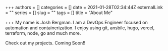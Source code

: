 +++
authors = []
categories = []
date = 2021-01-28T02:34:44Z
externalLink = ""
series = []
slug = ""
tags = []
title = "About Me"

+++
My name is Josh Bergman.  I am a DevOps Engineer focused on automation and containerization.  I enjoy using git, ansbile, hugo, vercel, terraform, node, go and much more.

Check out my projects.  Coming Soon!!